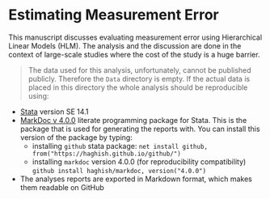 Estimating Measurement Error
============================

This manuscript discusses evaluating measurement error using Hierarchical Linear
Models (HLM). The analysis and the discussion are done in the context of
large-scale studies where the cost of the study is a huge barrier.

> The data used for this analysis, unfortunately, cannot be published publicly.
Therefore the `Data` directory is empty. If the actual data is placed in this directory
the whole analysis should be reproducible using:

- [Stata](https://www.stata.com/) version SE 14.1
- [MarkDoc v 4.0.0](https://github.com/haghish/markdoc) literate programming package for Stata. This is the package that is used for generating the reports with. You can install this version of the package by typing:
    + installing `github` stata package: ```net install github, from("https://haghish.github.io/github/")```
    + installing `markdoc` version 4.0.0 (for reproducibility compatibility)     
    ```github install haghish/markdoc, version("4.0.0")```
- The analyses reports are exported in Markdown format, which makes them readable on GitHub
